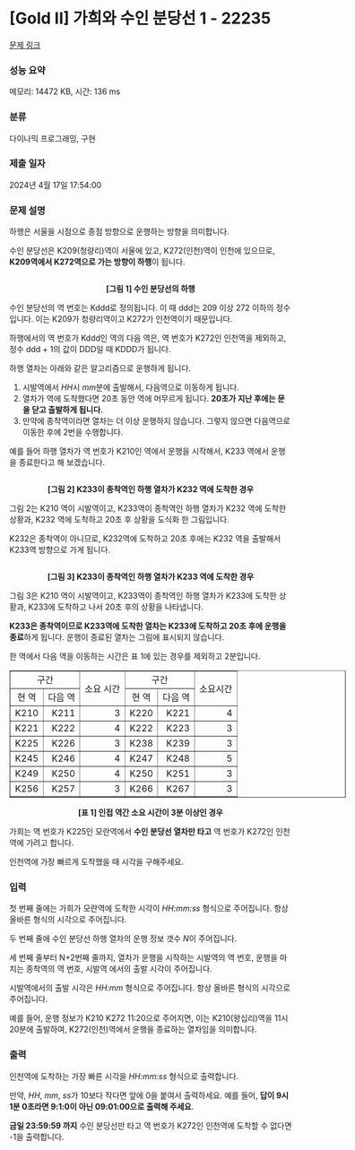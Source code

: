# [Gold II] 가희와 수인 분당선 1 - 22235 

[문제 링크](https://www.acmicpc.net/problem/22235) 

### 성능 요약

메모리: 14472 KB, 시간: 136 ms

### 분류

다이나믹 프로그래밍, 구현

### 제출 일자

2024년 4월 17일 17:54:00

### 문제 설명

<p>하행은 서울을 시점으로 종점 방향으로 운행하는 방향을 의미합니다.</p>

<p>수인 분당선은 K209(청량리)역이 서울에 있고, K272(인천)역이 인천에 있으므로, <strong>K209역에서 K272역으로 가는 방향이 하행</strong>이 됩니다. </p>

<p> </p>

<p style="text-align: center;"><img alt="" src="https://upload.acmicpc.net/7fb10beb-8226-46cc-90c5-5594d6668aac/-/preview/"></p>

<p style="text-align: center;"><strong>[그림 1] 수인 분당선의 하행</strong></p>

<p>수인 분당선의 역 번호는 Kddd로 정의됩니다. 이 때 ddd는 209 이상 272 이하의 정수입니다. 이는 K209가 청량리역이고 K272가 인천역이기 때문입니다.</p>

<p>하행에서의 역 번호가 Kddd인 역의 다음 역은, 역 번호가 K272인 인천역을 제외하고, 정수 ddd + 1의 값이 DDD일 때 KDDD가 됩니다. </p>

<p>하행 열차는 아래와 같은 알고리즘으로 운행하게 됩니다.</p>

<ol>
	<li>시발역에서 <em>HH</em>시 <em>mm</em>분에 출발해서, 다음역으로 이동하게 됩니다.</li>
	<li>열차가 역에 도착했다면 20초 동안 역에 머무르게 됩니다. <strong>20초가 지난 후에는 문을 닫고 출발하게 됩니다.</strong></li>
	<li>만약에 종착역이라면 열차는 더 이상 운행하지 않습니다. 그렇지 않으면 다음역으로 이동한 후에 2번을 수행합니다.</li>
</ol>

<p>예를 들어 하행 열차가 역 번호가 K210인 역에서 운행을 시작해서, K233 역에서 운행을 종료한다고 해 보겠습니다.</p>

<p style="text-align: center;"> </p>

<p style="text-align: center;"><img alt="" src="https://upload.acmicpc.net/ed4543b8-b638-41ad-82b3-2c12bbaf29fe/-/preview/"></p>

<p style="text-align: center;"><strong>[그림 2] K233이 종착역인 하행 열차가 K232 역에 도착한 경우</strong></p>

<p>그림 2는 K210 역이 시발역이고, K233역이 종착역인 하행 열차가 K232 역에 도착한 상황과, K232 역에 도착하고 20초 후 상황을 도식화 한 그림입니다. </p>

<p>K232은 종착역이 아니므로, K232역에 도착하고 20초 후에는 K232 역을 출발해서 K233역 방향으로 가게 됩니다.</p>

<p style="text-align: center;"> </p>

<p style="text-align: center;"><img alt="" src="https://upload.acmicpc.net/4fde783d-bf27-483b-9671-9338a3e0a1c2/-/preview/"></p>

<p style="text-align: center;"><strong>[그림 3] K233이 종착역인 하행 열차가 K233 역에 도착한 경우</strong></p>

<p>그림 3은 K210 역이 시발역이고, K233역이 종착역인 하행 열차가 K233에 도착한 상황과, K233에 도착하고 나서 20초 후의 상황을 나타냅니다. </p>

<p><strong>K233은 종착역이므로 K233역에 도착한 열차는 K233에 도착하고 20초 후에 운행을 종료</strong>하게 됩니다. 운행이 종료된 열차는 그림에 표시되지 않습니다.</p>

<p>한 역에서 다음 역을 이동하는 시간은 표 1에 있는 경우를 제외하고 2분입니다.</p>

<table align="center" border="1" cellpadding="1" cellspacing="1" class="table table-bordered" style="width: 600px;">
	<tbody>
		<tr>
			<td colspan="2" rowspan="1" style="text-align: center;">구간</td>
			<td colspan="1" rowspan="2" style="text-align: center;">소요 시간</td>
			<td colspan="2" rowspan="1" style="text-align: center;">구간</td>
			<td colspan="1" rowspan="2" style="text-align: center;">소요시간</td>
		</tr>
		<tr>
			<td style="text-align: center;">현 역</td>
			<td style="text-align: center;">다음 역</td>
			<td style="text-align: center;">현 역</td>
			<td style="text-align: center;">다음 역</td>
		</tr>
		<tr>
			<td style="text-align: right;">K210</td>
			<td style="text-align: right;">K211</td>
			<td style="text-align: right;">3</td>
			<td style="text-align: right;">K220</td>
			<td style="text-align: right;">K221</td>
			<td style="text-align: right;">4</td>
		</tr>
		<tr>
			<td style="text-align: right;">K221</td>
			<td style="text-align: right;">K222</td>
			<td style="text-align: right;">4</td>
			<td style="text-align: right;">K222</td>
			<td style="text-align: right;">K223</td>
			<td style="text-align: right;">3</td>
		</tr>
		<tr>
			<td style="text-align: right;">K225</td>
			<td style="text-align: right;">K226</td>
			<td style="text-align: right;">3</td>
			<td style="text-align: right;">K238</td>
			<td style="text-align: right;">K239</td>
			<td style="text-align: right;">3</td>
		</tr>
		<tr>
			<td style="text-align: right;">K245</td>
			<td style="text-align: right;">K246</td>
			<td style="text-align: right;">4</td>
			<td style="text-align: right;">K247</td>
			<td style="text-align: right;">K248</td>
			<td style="text-align: right;">5</td>
		</tr>
		<tr>
			<td style="text-align: right;">K249</td>
			<td style="text-align: right;">K250</td>
			<td style="text-align: right;">4</td>
			<td style="text-align: right;">K250</td>
			<td style="text-align: right;">K251</td>
			<td style="text-align: right;">3</td>
		</tr>
		<tr>
			<td style="text-align: right;">K256</td>
			<td style="text-align: right;">K257</td>
			<td style="text-align: right;">3</td>
			<td style="text-align: right;">K266</td>
			<td style="text-align: right;">K267</td>
			<td style="text-align: right;">3</td>
		</tr>
	</tbody>
</table>

<p align="center"><strong>[표 1] 인접 역간 소요 시간이 3분 이상인 경우</strong></p>

<p>가희는 역 번호가 K225인 모란역에서 <strong>수인 분당선 열차만 타고</strong> 역 번호가 K272인 인천역에 가려고 합니다.</p>

<p>인천역에 가장 빠르게 도착했을 때 시각을 구해주세요.</p>

### 입력 

 <p>첫 번째 줄에는 가희가 모란역에 도착한 시각이 <em>HH:mm:ss</em> 형식으로 주어집니다. 항상 올바른 형식의 시각으로 주어집니다.</p>

<p>두 번째 줄에 수인 분당선 하행 열차의 운행 정보 갯수 <em>N</em>이 주어집니다.</p>

<p>세 번째 줄부터 N+2번째 줄까지, 열차가 운행을 시작하는 시발역의 역 번호, 운행을 마치는 종착역의 역 번호, 시발역 에서의 출발 시각이 주어집니다.</p>

<p>시발역에서의 출발 시각은 <em>HH:mm</em> 형식으로 주어집니다. 항상 올바른 형식의 시각으로 주어집니다.</p>

<p>예를 들어, 운행 정보가 K210 K272 11:20으로 주어지면, 이는 K210(왕십리)역을 11시 20분에 출발하여, K272(인천)역에서 운행을 종료하는 열차임을 의미합니다. </p>

### 출력 

 <p>인천역에 도착하는 가장 빠른 시각을 <em>HH:mm:ss </em>형식으로 출력합니다.</p>

<p>만약, <em>HH</em>, <em>mm</em>, <em>ss</em>가 10보다 작다면 앞에 0을 붙여서 출력하세요. 예를 들어, <strong>답이 9시 1분 0초라면 9:1:0이 아닌 09:01:00으로 출력해 주세요</strong>.</p>

<p><strong>금일 23:59:59 까지</strong> 수인 분당선만 타고 역 번호가 K272인 인천역에 도착할 수 없다면 -1을 출력합니다.</p>

